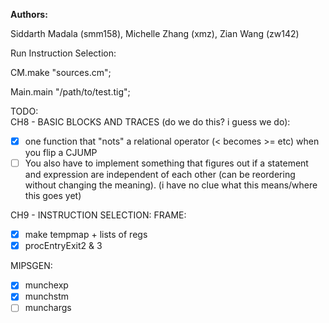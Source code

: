 **Authors:**

Siddarth Madala (smm158), Michelle Zhang (xmz), Zian Wang (zw142) 

Run Instruction Selection:

CM.make "sources.cm";

Main.main "/path/to/test.tig";

TODO:  
CH8 - BASIC BLOCKS AND TRACES (do we do this? i guess we do):
- [x] one function that "nots" a relational operator (< becomes >= etc) when you flip a CJUMP
- [ ] You also have to implement something that figures out if a statement and expression are independent of each other (can be reordering without changing the meaning). (i have no clue what this means/where this goes yet)

CH9 - INSTRUCTION SELECTION:
FRAME:
- [x] make tempmap + lists of regs
- [x] procEntryExit2 & 3

MIPSGEN:
- [x] munchexp
- [x] munchstm
- [ ] munchargs